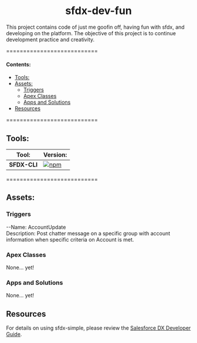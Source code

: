 <h1 align="center">sfdx-dev-fun</h1>
This project contains code of just me goofin off, having fun with sfdx, and developing on the platform. The objective of this project is to continue development practice and creativity. 

===========================
#### Contents: 
- [Tools:](#tools)
- [Assets:](#assets)
  - [Triggers](#triggers)
  - [Apex Classes](#apex-classes)
  - [Apps and Solutions](#apps-and-solutions)
- [Resources](#resources)
  
=========================== 

## Tools:
|  Tool:       |  Version:  |
| ------------ | ---------- |
| **SFDX-CLI** | [![npm](https://img.shields.io/npm/v/sfdx-cli.svg?label=SFDX-CLI&logo=Salesforce&style=Popout)](https://developer.salesforce.com/tools/sfdxcli)  |

===========================


## Assets:

### Triggers
--Name: AccountUpdate <br/>
Description: Post chatter message on a specific group with account information when specific criteria on Account is met.

### Apex Classes
None... yet!

### Apps and Solutions
None... yet!

## Resources
For details on using sfdx-simple, please review the [Salesforce DX Developer Guide](https://developer.salesforce.com/docs/atlas.en-us.sfdx_dev.meta/sfdx_dev).